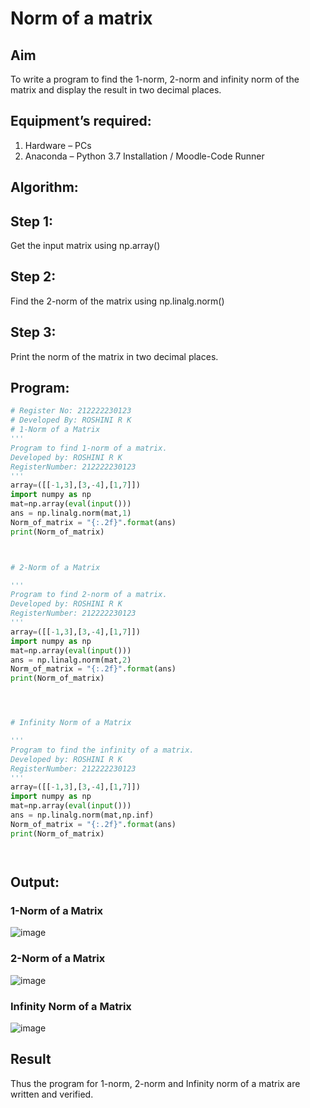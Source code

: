 # Norm of a matrix
## Aim
To write a program to find the 1-norm, 2-norm and infinity norm of the matrix and display the result in two decimal places.
## Equipment’s required:
1.	Hardware – PCs
2.	Anaconda – Python 3.7 Installation / Moodle-Code Runner
## Algorithm:

## Step 1:

Get the input matrix using np.array()

## Step 2:

Find the 2-norm of the matrix using np.linalg.norm()

## Step 3:

Print the norm of the matrix in two decimal places.

## Program:
```Python
# Register No: 212222230123
# Developed By: ROSHINI R K
# 1-Norm of a Matrix
'''
Program to find 1-norm of a matrix.
Developed by: ROSHINI R K
RegisterNumber: 212222230123
'''
array=([[-1,3],[3,-4],[1,7]])
import numpy as np
mat=np.array(eval(input()))
ans = np.linalg.norm(mat,1)
Norm_of_matrix = "{:.2f}".format(ans)
print(Norm_of_matrix)



# 2-Norm of a Matrix

'''
Program to find 2-norm of a matrix.
Developed by: ROSHINI R K
RegisterNumber: 212222230123
'''
array=([[-1,3],[3,-4],[1,7]])
import numpy as np
mat=np.array(eval(input()))
ans = np.linalg.norm(mat,2)
Norm_of_matrix = "{:.2f}".format(ans)
print(Norm_of_matrix)




# Infinity Norm of a Matrix

'''
Program to find the infinity of a matrix.
Developed by: ROSHINI R K
RegisterNumber: 212222230123
'''
array=([[-1,3],[3,-4],[1,7]])
import numpy as np
mat=np.array(eval(input()))
ans = np.linalg.norm(mat,np.inf)
Norm_of_matrix = "{:.2f}".format(ans)
print(Norm_of_matrix)




```
## Output:
### 1-Norm of a Matrix
![image](https://github.com/roshiniRK/Norm-of-a-matrix/assets/118956165/db2909f8-a0c9-44f3-a659-d849bf1bcd0b)


### 2-Norm of a Matrix
![image](https://github.com/roshiniRK/Norm-of-a-matrix/assets/118956165/6e3b8562-7873-4de2-8500-9eb19030f0fd)


### Infinity Norm of a Matrix
![image](https://github.com/roshiniRK/Norm-of-a-matrix/assets/118956165/817b2941-0c7f-476f-818c-8a7b4630cbe6)


## Result
Thus the program for 1-norm, 2-norm and Infinity norm of a matrix are written and verified.
